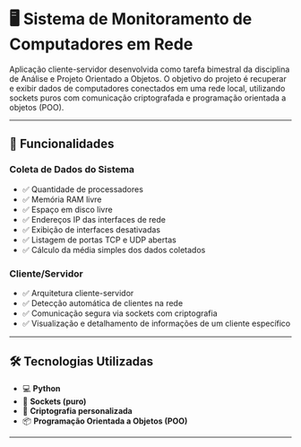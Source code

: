 # 🖥️ Sistema de Monitoramento de Computadores em Rede

Aplicação cliente-servidor desenvolvida como tarefa bimestral da disciplina de Análise e Projeto Orientado a Objetos. O objetivo do projeto é recuperar e exibir dados de computadores conectados em uma rede local, utilizando sockets puros com comunicação criptografada e programação orientada a objetos (POO).

---

## 🚀 Funcionalidades

### Coleta de Dados do Sistema
- ✅ Quantidade de processadores
- ✅ Memória RAM livre
- ✅ Espaço em disco livre
- ✅ Endereços IP das interfaces de rede
- ✅ Exibição de interfaces desativadas
- ✅ Listagem de portas TCP e UDP abertas
- ✅ Cálculo da média simples dos dados coletados

### Cliente/Servidor
- ✅ Arquitetura cliente-servidor
- ✅ Detecção automática de clientes na rede
- ✅ Comunicação segura via sockets com criptografia
- ✅ Visualização e detalhamento de informações de um cliente específico

---

## 🛠️ Tecnologias Utilizadas

- 💻 **Python**
- 🔌 **Sockets (puro)**
- 🔐 **Criptografia personalizada**
- 📦 **Programação Orientada a Objetos (POO)**

---

